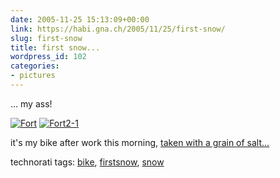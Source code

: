 ```yaml
---
date: 2005-11-25 15:13:09+00:00
link: https://habi.gna.ch/2005/11/25/first-snow/
slug: first-snow
title: first snow...
wordpress_id: 102
categories:
- pictures
---
```



... my ass!
  
[![Fort](https://habi.gna.ch/blog/images/fort-tm.jpg)](https://habi.gna.ch/blog/images/fort.jpg) [![Fort2-1](https://habi.gna.ch/blog/images/fort2-1-tm.jpg)](https://habi.gna.ch/blog/images/fort2-1.jpg)


  

it's my bike after work this morning, [taken with a grain of salt...](http://hymnos.blogspot.com/2005/11/soviel-zum-thema-vielfalt-in-schweizer.html)





technorati tags: [bike](http://www.technorati.com/tag/bike), [firstsnow](http://www.technorati.com/tag/firstsnow), [snow](http://www.technorati.com/tag/snow)
